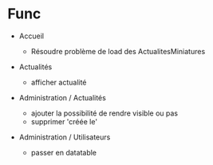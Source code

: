 # Func

- Accueil

  - Résoudre problème de load des ActualitesMiniatures

- Actualités

  - afficher actualité

- Administration / Actualités

  - ajouter la possibilité de rendre visible ou pas
  - supprimer 'créée le'

- Administration / Utilisateurs
  - passer en datatable
